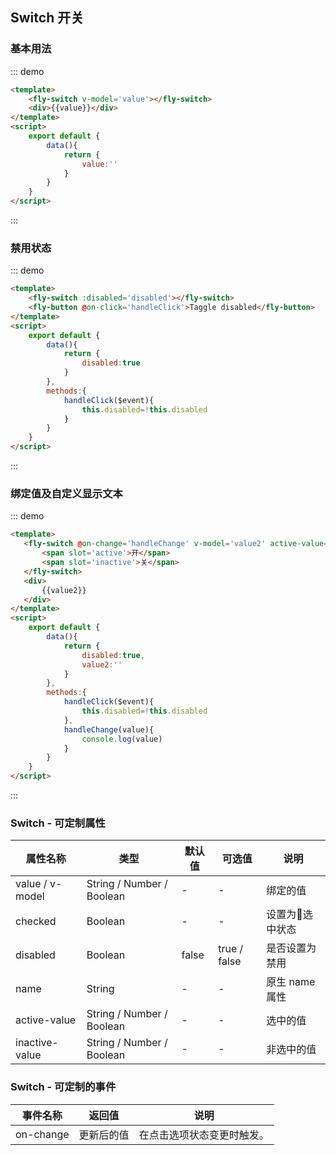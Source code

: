 <script>
 module.exports =  {
        data(){
            return {
                value:'',
                 disabled:true,
                 value2:''
            }
        },
        methods:{
            handleClick($event){
                this.disabled=!this.disabled
            },
            handleChange(value){
                console.log(value)
            }
        }
    }
</script>

## Switch 开关

### 基本用法

::: demo
```html
<template>
    <fly-switch v-model='value'></fly-switch>
    <div>{{value}}</div>
</template>
<script>
    export default {
        data(){
            return {
                value:''
            }
        }
    }
</script>
```
:::

### 禁用状态

::: demo
```html
<template>
    <fly-switch :disabled='disabled'></fly-switch>
    <fly-button @on-click='handleClick'>Taggle disabled</fly-button>
</template>
<script>
    export default {
        data(){
            return {
                disabled:true
            }
        },
        methods:{
            handleClick($event){
                this.disabled=!this.disabled
            }
        }
    }
</script>
```
:::

### 绑定值及自定义显示文本

::: demo
```html
<template>
   <fly-switch @on-change='handleChange' v-model='value2' active-value='1' inactive-value='0'>
       <span slot='active'>开</span>
       <span slot='inactive'>关</span>
   </fly-switch>
   <div>
       {{value2}}
   </div>
</template>
<script>
    export default {
        data(){
            return {
                disabled:true,
                value2:''
            }
        },
        methods:{
            handleClick($event){
                this.disabled=!this.disabled
            },
            handleChange(value){
                console.log(value)
            }
        }
    }
</script>
```
:::

### Switch - 可定制属性

属性名称 | 类型 | 默认值  | 可选值  | 说明  |
---------|----------|---------|---------|--------|
value / v-model | String / Number / Boolean | - | - | 绑定的值
checked |  Boolean  | - | - | 设置为选中状态  |
disabled | Boolean | false  | true / false | 是否设置为禁用  |
name  |  String  | -  | -  | 原生 name 属性  |
active-value  |  String / Number / Boolean  | -  | -  | 选中的值  |
inactive-value  |  String / Number / Boolean  | -  | -  | 非选中的值  |

### Switch - 可定制的事件

事件名称 | 返回值 | 说明
---------|----------|---------
 on-change | 更新后的值 | 在点击选项状态变更时触发。
